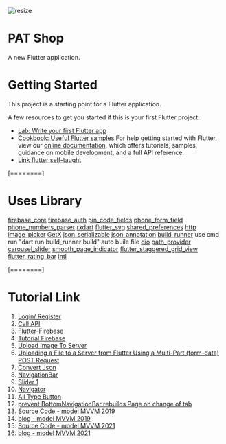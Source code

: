 ![resize](https://user-images.githubusercontent.com/54834124/137574272-8eac55cd-3da5-475f-8140-3fed7c84245e.png)
# PAT Shop

A new Flutter application.
# Getting Started
This project is a starting point for a Flutter application.

A few resources to get you started if this is your first Flutter project:
- [Lab: Write your first Flutter app](https://flutter.dev/docs/get-started/codelab "Lab: Write your first Flutter app")
- [Cookbook: Useful Flutter samples](https://flutter.dev/docs/cookbook "Cookbook: Useful Flutter samples")
For help getting started with Flutter, view our [online documentation](https://flutter.dev/docs "online documentation"), which offers tutorials, samples, guidance on mobile development, and a full API reference.
- [Link flutter self-taught](https://cafedev.vn/series-tu-hoc-flutter-tu-co-ban-toi-nang-cao/)

[========]
# Uses Library
[firebase_core](https://pub.dev/packages/firebase_core)
[firebase_auth](https://pub.dev/packages/firebase_auth)
[pin_code_fields](https://pub.dev/packages/pin_code_fields)
[phone_form_field](https://pub.dev/packages/phone_form_field)
[phone_numbers_parser](https://pub.dev/packages/phone_numbers_parser)
[rxdart](https://pub.dev/packages/rxdart)
[flutter_svg](https://pub.dev/packages/flutter_svg)
[shared_preferences](https://pub.dev/packages/shared_preferences)
[http](https://pub.dev/packages/http)
[image_picker](https://pub.dev/packages/image_picker)
[GetX](https://github.com/jonataslaw/getx/blob/master/README-vi.md)
[json_serializable](https://pub.dev/packages/json_serializable)
[json_annotation](https://pub.dev/packages/json_annotation)
[build_runner](https://pub.dev/packages/build_runner) 
    use cmd run "dart run build_runner build" auto buile file
[dio](https://pub.dev/packages/dio)
[path_provider](https://pub.dev/packages/path_provider)
[carousel_slider](https://pub.dev/packages/carousel_slider)
[smooth_page_indicator](https://pub.dev/packages/smooth_page_indicator)
[flutter_staggered_grid_view](https://pub.dev/packages/flutter_staggered_grid_view)
[flutter_rating_bar](https://pub.dev/packages/flutter_rating_bar/)
[intl](https://pub.dev/packages/intl/)

[========]
# Tutorial Link
1. [Login/ Register](https://www.youtube.com/watch?v=ExKYjqgswJg&t=578s)
2. [Call API](https://www.youtube.com/watch?v=4swhVu-ZomI&t=15s)
3. [Flutter-Firebase](https://firebase.flutter.dev/docs/auth/phone/#verificationCompleted)
4. [Tutorial Firebase](https://www.youtube.com/watch?v=W19IfZ-nqB8)
5. [Upload Image To Server](https://www.youtube.com/watch?v=0MO1QyEGIt0&t=248s)
6. [Uploading a File to a Server from Flutter Using a Multi-Part (form-data) POST Request](https://bitly.com.vn/bqo9wn)
7. [Convert Json](https://www.youtube.com/watch?v=v5xGLrhzDGE)
8. [NavigationBar](https://www.youtube.com/watch?v=elLkVWt7gRM)
9. [Slider 1](https://www.youtube.com/watch?v=JEMx2ax0734)
10. [Navigator](https://www.youtube.com/watch?v=DlArCl8jvlo)
11. [All Type Button](https://cafedev.vn/tu-hoc-flutter-tim-hieu-ve-widget-button-trong-flutter/#36_Nut_Inkwell)
12. [prevent BottomNavigationBar rebuilds Page on change of tab](https://www.codegrepper.com/code-examples/javascript/BottomNavigationBar+rebuilds+Page+on+change+of+tab)
13. [Source Code - model MVVM 2019](https://github.com/tungtd95/weather-flutter/tree/mvvm)
14. [blog - model MVVM 2019](https://viblo.asia/p/flutter-va-mvvm-L4x5xk4alBM)
15. [Source Code - model MVVM 2021](https://github.com/trantan97/flutter_mvvm_demo)
16. [blog - model MVVM 2021](https://viblo.asia/p/mvvm-trong-flutter-yMnKMz6DZ7P)
